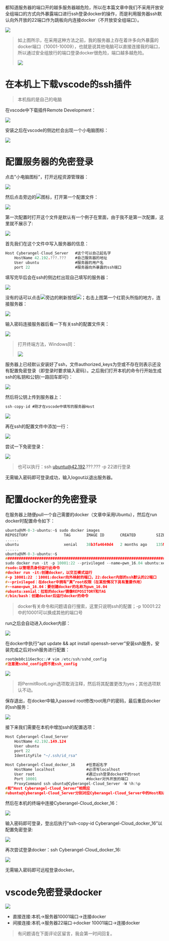 都知道服务器的端口开的越多服务器越危险，所以在本篇文章中我们不采用开放安全组端口的方式向外暴露端口进行ssh登录docker的操作，而是利用服务器ssh默认向外开放的22端口作为跳板向内连接docker（不开放安全组端口）。

![](https://cdn.nlark.com/yuque/0/2021/png/574026/1632795712249-20766901-38c3-48ad-a6fd-d5a4226e6285.png)

> 如上图所示，在采用这种方法之前，我的服务器上存在着许多向外暴露的docker端口（10001-10009），也就是说其他电脑可以直接连接我的端口，所以通过安全组放行的端口登录docker很危险，端口越多越危险。
>
> ![](https://cdn.nlark.com/yuque/0/2021/png/574026/1632809372078-dcbdd806-2b78-425a-8325-964bc23d290f.png)
>

# 在本机上下载vscode的ssh插件
> 本机指的是自己的电脑
>

在vscode中下载插件Remote Development：

![](https://cdn.nlark.com/yuque/0/2021/png/574026/1632796396282-f983b43e-307a-4c4c-896e-ffee0c4ae79f.png)

安装之后在vscode的侧边栏会出现一个小电脑图标：

![](https://cdn.nlark.com/yuque/0/2021/png/574026/1632796542016-664c8f44-1221-43c6-91a2-b8de06f917fb.png)

# 配置服务器的免密登录
点击"小电脑图标"，打开远程资源管理器：

![](https://cdn.nlark.com/yuque/0/2021/png/574026/1632796651710-3df229e1-b56c-4d5b-9de2-8e1ebbf03b9f.png)

然后点击旁边的![](https://cdn.nlark.com/yuque/0/2021/png/574026/1632796674628-6fd00135-9a8c-49d1-9912-5b59e9082e66.png)图标，打开第一个配置文件：

![](https://cdn.nlark.com/yuque/0/2021/png/574026/1632796711683-1bd75c0f-2b37-405c-bd08-f999c71c4874.png)

第一次配置时打开这个文件是默认有一个例子在里面，由于我不是第一次配置，这里就不展示了:

![](https://cdn.nlark.com/yuque/0/2021/png/574026/1632796996624-5a1d91ef-85f5-4c26-ac64-314b612b4c06.png)

首先我们在这个文件中写入服务器的信息：

```c
Host Cyberangel-Cloud_Server   #这个可以自己起名字
    HostName 42.192.???.???    #自己服务器的地址
    User ubuntu				   #服务器的用户名
    port 22					   #服务器向外暴露的ssh端口
```

填写完毕后会在ssh的侧边栏出现自己填写的服务器：

![](https://cdn.nlark.com/yuque/0/2021/png/574026/1632797415263-af3b7e6a-433e-4687-871c-dc7e1770463f.png)

没有的话可以点击![](https://cdn.nlark.com/yuque/0/2021/png/574026/1632796674628-6fd00135-9a8c-49d1-9912-5b59e9082e66.png)旁边的刷新按钮![](https://cdn.nlark.com/yuque/0/2021/png/574026/1632797495568-1848281a-f7ca-41b5-89e7-e9e38f1ef764.png)；右击上图第一个红箭头所指的地方，连接服务器：

![](https://cdn.nlark.com/yuque/0/2021/png/574026/1632797594376-d7edb91a-0fee-4558-a276-b36f5e58f117.png)

输入密码连接服务器后看一下有关ssh的配置文件夹：

![](https://cdn.nlark.com/yuque/0/2021/png/574026/1632796028688-eb1dbfad-f564-432f-b546-9bfd808182c8.png)

> 打开终端方法，Windows同：
>
> ![](https://cdn.nlark.com/yuque/0/2021/png/574026/1632797833716-b6dcc57e-eb04-47cf-8b2e-3a6707f06481.png)
>

服务器上已经默认安装好了ssh，文件authorized_keys为空或不存在则表示还没有配置免密登录（即登录时要求输入密码）。之后我们打开本机的命令行开始生成ssh的私钥和公钥(一路回车即可)：

![](https://cdn.nlark.com/yuque/0/2021/png/574026/1632798766157-624f87cd-0fde-4f47-bf24-ddc1df730fc6.png)

然后将公钥上传到服务器上：

```c
ssh-copy-id #刚才在vscode中填写的服务器Host
```

![](https://cdn.nlark.com/yuque/0/2021/png/574026/1632798898829-687d57a7-302f-4425-96aa-f660762e81f1.png)

再在ssh的配置文件中添加一行：

![](https://cdn.nlark.com/yuque/0/2021/png/574026/1632799090067-50ee6443-5664-4fe0-a522-7db2d4b12443.png)

尝试一下免密登录：

![](https://cdn.nlark.com/yuque/0/2021/png/574026/1632799216589-7163bc3d-586a-4d4f-a962-b4b3cbfcf55d.png)

> 也可以执行：ssh ubuntu@42.192.???.??? -p 22进行登录
>

无需输入密码即可登录成功，输入logout以退出服务器。

# 配置docker的免密登录
在服务器上随便pull一个自己需要的docker（文章中采用Ubuntu），然后在run docker时配置命令如下：

```c
ubuntu@VM-0-3-ubuntu:~$ sudo docker images
REPOSITORY                TAG       IMAGE ID       CREATED         SIZE
......
ubuntu                    xenial    38b3fa4640d4   2 months ago    135MB
......
ubuntu@VM-0-3-ubuntu:~$ 
#################################################################################
sudo docker run -it -p 10001:22 --privileged --name=pwn_16.04 ubuntu:xenial /bin/bash
#sudo:以管理员身份运行此命令
#docker run -it:创建docker，以交互模式运行
#-p 10001:22 ：10001:docker向外映射的端口，22:docker内部的ssh默认的22端口
#--privileged：在docker中拥有“真”root权限（在某些情况下具有重要作用）
#--name=pwn_16.04：要创建docker的名称为pwn_16.04
#ubuntu:xenial：拉取的docker镜像REPOSITORY和TAG
#/bin/bash：创建docker后运行docker的命令
```

> docker有关命令和问题请自行搜索，这里只说明ssh的配置；-p 10001:22中的10001可以换成其他的端口号
>

run之后会自动进入docker内部：

![](https://cdn.nlark.com/yuque/0/2021/png/574026/1632799591338-48c2aeff-cd59-490f-8b31-5f8912573526.png)

在docker中执行“apt update && apt install openssh-server”安装ssh服务，安装完成之后对ssh服务进行配置：

```c
root@eb0c116ec9cc:/# vim /etc/ssh/sshd_config
#注意是sshd_config而不是ssh_config
```

![](https://cdn.nlark.com/yuque/0/2021/png/574026/1632799975803-119ddfc8-5177-4c1b-b0ae-fdb3945e2a47.png)

> 将PermitRootLogin选项取消注释，然后将其配置更改为yes；其他选项默认不动。
>

保存退出，在docker中输入passwd root修改root用户的密码，最后重启docker的ssh服务：

![](https://cdn.nlark.com/yuque/0/2021/png/574026/1632800197635-0c06afc4-97f7-4337-9027-ad301b3bc434.png)

接下来我们需要在本机中增加ssh的配置选项：

```c
Host Cyberangel-Cloud_Server
    HostName 42.192.149.124
    User ubuntu
    port 22
    IdentityFile "~/.ssh/id_rsa"
 
Host Cyberangel-Cloud_docker_16     #任意起名字
    HostName localhost              #必须写localhost
    User root						#通过ssh登录docker中的root
    Port 10001						#docker对外开放的端口
    ProxyCommand ssh ubuntu@Cyberangel-Cloud_Server -W %h:%p  
#和“Host Cyberangel-Cloud_Server”相照应
#ubuntu@Cyberangel-Cloud_Server分别对应Cyberangel-Cloud_Server中的Host和User
```

然后在本机的终端中连接Cyberangel-Cloud_docker_16：

![](https://cdn.nlark.com/yuque/0/2021/png/574026/1632807131522-1f1bb2d1-8902-408e-8280-7f7aab8ff38e.png)

输入密码即可登录，登出后执行“ssh-copy-id Cyberangel-Cloud_docker_16”以配置免密登录:

![](https://cdn.nlark.com/yuque/0/2021/png/574026/1632807249353-4fb8e3d9-1719-4e92-aee6-2632337beea2.png)

再次尝试登录docker：ssh Cyberangel-Cloud_docker_16:

![](https://cdn.nlark.com/yuque/0/2021/png/574026/1632807285363-3ca49f87-bc5d-401c-ba74-83bf4b86d4e2.png)

无需输入密码即可远程登录docker。

# vscode免密登录docker
![](https://cdn.nlark.com/yuque/0/2021/png/574026/1632807432902-8178fa01-ac81-45d9-9a9f-d326eb04f288.png)

+ 直接连接:本机->服务器10001端口->连接docker
+ 间接连接:本机->服务器22端口->docker 10001端口->连接docker

> 有问题请在下面评论区留言，我会第一时间回复。
>

